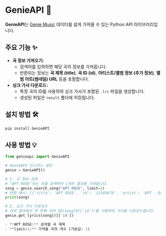 # GenieAPI 🎵

**GenieAPI**는 [Genie Music](https://www.genie.co.kr/) 데이터를 쉽게 가져올 수 있는 Python API 라이브러리입니다.

## 주요 기능 ✨
- **곡 정보 가져오기:**  
  - 검색어를 입력하면 해당 곡의 정보를 가져옵니다.
  - 반환되는 정보는 **곡 제목 (title)**, **곡 ID (id)**, **아티스트/앨범 정보 (추가 정보)**, **앨범 아트(썸네일) URL** 등을 포함합니다.
- **싱크 가사 다운로드:**  
  - 특정 곡의 ID를 사용하여 싱크 가사가 포함된 `.lrc` 파일을 생성합니다.
  - 생성된 파일은 `result` 폴더에 저장됩니다.

## 설치 방법 🛠️

```bash
pip install GenieAPI
```

## 사용 방법 💡

```python
from genieapi import GenieAPI

# GenieAPI 인스턴스 생성
genie = GenieAPI()

# 1. 곡 정보 검색
# "APT ROSE"라는 곡을 검색하여 1개의 결과를 가져옵니다.
song = genie.search_song("APT ROSE", limit=1)
# 반환 예시: [{'title': 'APT ROSE', 'id': '12345678', 'artist': 'APT - Debut Album', 'thumbnail': 'https://thumbnail.link/...'}]
print(song)

# 2. 싱크 가사 다운로드
# 검색 결과에서 첫 번째 곡의 ID(song[0]['id'])를 사용하여 가사를 다운로드합니다.
genie.get_lyrics(song[0]['id'])

- **APT ROSE:** 검색할 곡 제목  
- **limit=1:** 가져올 곡의 개수 (기본값: 1)
```

